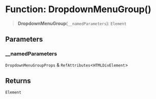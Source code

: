 # Function: DropdownMenuGroup()

> **DropdownMenuGroup**(`__namedParameters`): `Element`

## Parameters

### \_\_namedParameters

`DropdownMenuGroupProps` & `RefAttributes`\<`HTMLDivElement`\>

## Returns

`Element`
